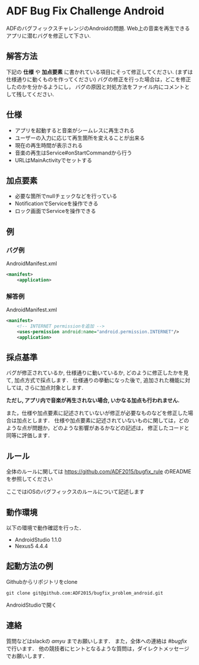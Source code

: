 # ADF Bug Fix Challenge Android
ADFのバグフィックスチャレンジのAndroidの問題.
Web上の音楽を再生できるアプリに潜むバグを修正して下さい.

## 解答方法
下記の **仕様** や **加点要素** に書かれている項目にそって修正してください. (まずは仕様通りに動くものを作ってください)
バグの修正を行った場合は，どこを修正したのかを分かるようにし，
バグの原因と対処方法をファイル内にコメントとして残してください. 


## 仕様

- アプリを起動すると音楽がシームレスに再生される
- ユーザーの入力に応じて再生箇所を変えることが出来る
- 現在の再生時間が表示される
- 音楽の再生はService#onStartCommandから行う
- URLはMainActivityでセットする

## 加点要素

- 必要な箇所でnullチェックなどを行っている
- NotificationでServiceを操作できる
- ロック画面でServiceを操作できる

## 例

### バグ例

AndroidManifest.xml
```xml
<manifest>
	<application>
```

### 解答例

AndroidManifest.xml
```xml
<manifest>
	<!-- INTERNET permissionを追加 -->
    <uses-permission android:name="android.permission.INTERNET"/>
    <application>
```

## 採点基準
バグが修正されているか, 仕様通りに動いているか, どのように修正したかを見て, 加点方式で採点します．
仕様通りの挙動になった後で, 追加された機能に対しては, さらに加点対象とします.

**ただし, アプリ内で音楽が再生されない場合, いかなる加点も行われません.**

また，仕様や加点要素に記述されていないが修正が必要なものなどを修正した場合は加点とします．
仕様や加点要素に記述されていないものに関しては，どのような点が問題か，どのような影響があるかなどの記述は，
修正したコードと同等に評価します．


## ルール

全体のルールに関しては
https://github.com/ADF2015/bugfix_rule
のREADMEを参照してください

ここではiOSのバグフィックスのルールについて記述します

## 動作環境
以下の環境で動作確認を行った．

- AndroidStudio 1.1.0
- Nexus5 4.4.4

## 起動方法の例
Githubからリポジトリをclone
```
git clone git@github.com:ADF2015/bugfix_problem_android.git
```

AndroidStudioで開く

## 連絡
質問などはslackの *amyu* までお願いします．
また，全体への連絡は *#bugfix* で行います．
他の競技者にヒントとなるような質問は，ダイレクトメッセージでお願いします．
